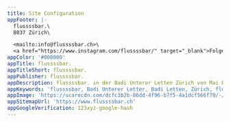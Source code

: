 ```yaml
---
title: Site Configuration
appFooter: |-
  flussssbar.\
  8037 Zürich\

  <mailto:info@flussssbar.ch>\
  <a href="https://www.instagram.com/flussssbar/" target="_blank">Folge uns auf Instagram</a>
appColor: '#000000'
appTitle: flussssbar.
appTitleShort: flussssbar.
appPublisher: flussssbar.
appDescription: flussssbar. in der Badi Unterer Letten Zürich von Mai bis August, jeden Dienstagabend ab 20.15 Uhr.
appKeywords: 'flussssbar, Badi Unterer Letter, Badi Letten, Zürich, flussssbar Zürich'
appImage: 'https://ucarecdn.com/dcfc3b2b-86dd-4f96-b7f5-4a1dcf566f70/-/resize/800x/'
appSitemapUrl: 'https://www.flussssbar.ch'
appGoogleVerification: 123xyz-google-hash
---
```


